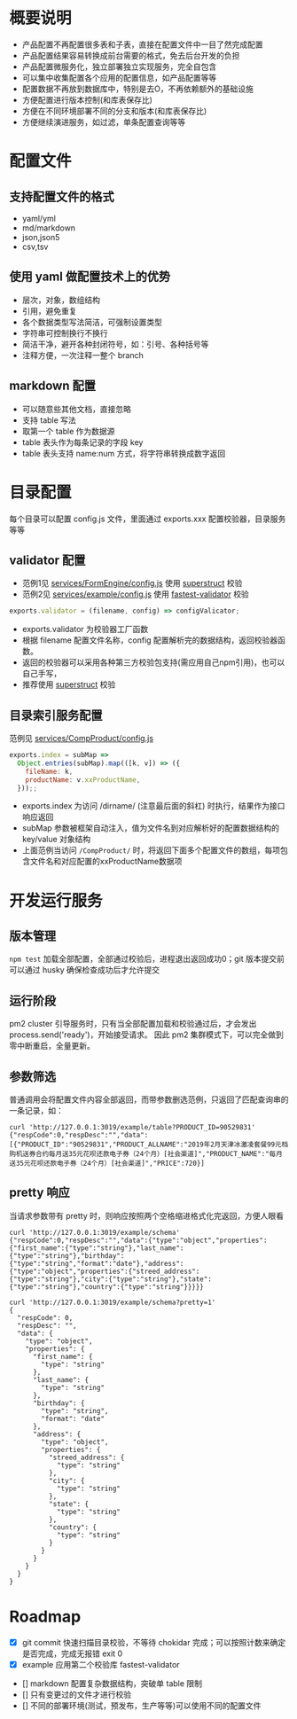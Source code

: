 概要说明
=========

* 产品配置不再配置很多表和子表，直接在配置文件中一目了然完成配置
* 产品配置结果容易转换成前台需要的格式，免去后台开发的负担
* 产品配置微服务化，独立部署独立实现服务，完全自包含
* 可以集中收集配置各个应用的配置信息，如产品配置等等
* 配置数据不再放到数据库中，特别是去O，不再依赖额外的基础设施
* 方便配置进行版本控制(和库表保存比)
* 方便在不同环境部署不同的分支和版本(和库表保存比)
* 方便继续演进服务，如过滤，单条配置查询等等


配置文件
=======

支持配置文件的格式
----------------
* yaml/yml
* md/markdown
* json,json5
* csv,tsv

使用 yaml 做配置技术上的优势
---------------------------
* 层次，对象，数组结构
* 引用，避免重复
* 各个数据类型写法简洁，可强制设置类型
* 字符串可控制换行不换行
* 简洁干净，避开各种封闭符号，如：引号、各种括号等
* 注释方便，一次注释一整个 branch

markdown 配置
--------------
* 可以随意些其他文档，直接忽略
* 支持 table 写法
* 取第一个 table 作为数据源
* table 表头作为每条记录的字段 key
* table 表头支持 name:num 方式，将字符串转换成数字返回

目录配置
=========

每个目录可以配置 config.js 文件，里面通过 exports.xxx 配置校验器，目录服务等等

validator 配置
---------------

- 范例1见 [services/FormEngine/config.js](./services/FormEngine/config.js) 使用 [superstruct][] 校验
- 范例2见 [services/example/config.js](./services/example/config.js) 使用 [fastest-validator][] 校验

```javascript
exports.validator = (filename, config) => configValicator;
```

- exports.validator 为校验器工厂函数
- 根据 filename 配置文件名称，config 配置解析完的数据结构，返回校验器函数。
- 返回的校验器可以采用各种第三方校验包支持(需应用自己npm引用)，也可以自己手写，
- 推荐使用 [superstruct](https://github.com/ianstormtaylor/superstruct#readme) 校验

目录索引服务配置
---------------

范例见 [services/CompProduct/config.js](./services/CompProduct/config.js)

```javascript
exports.index = subMap =>
  Object.entries(subMap).map(([k, v]) => ({
    fileName: k,
    productName: v.xxProductName,
  }));;
```

- exports.index 为访问 /dirname/ (注意最后面的斜杠) 时执行，结果作为接口响应返回
- subMap 参数被框架自动注入，值为文件名到对应解析好的配置数据结构的 key/value 对象结构
- 上面范例当访问 `/CompProduct/` 时，将返回下面多个配置文件的数组，每项包含文件名和对应配置的xxProductName数据项

开发运行服务
==========

## 版本管理

`npm test` 加载全部配置，全部通过校验后，进程退出返回成功0；git 版本提交前可以通过 husky 确保检查成功后才允许提交

## 运行阶段

pm2 cluster 引导服务时，只有当全部配置加载和校验通过后，才会发出 process.send('ready')，开始接受请求。
因此 pm2 集群模式下，可以完全做到零中断重启，全量更新。

## 参数筛选

普通调用会将配置文件内容全部返回，而带参数删选范例，只返回了匹配查询串的一条记录，如：
```
curl 'http://127.0.0.1:3019/example/table?PRODUCT_ID=90529831'
{"respCode":0,"respDesc":"","data":[{"PRODUCT_ID":"90529831","PRODUCT_ALLNAME":"2019年2月天津冰激凌套餐99元档购机送券合约每月送35元花呗还款电子券（24个月）[社会渠道]","PRODUCT_NAME":"每月送35元花呗还款电子券（24个月）[社会渠道]","PRICE":720}]
```

## pretty 响应

当请求参数带有 pretty 时，则响应按照两个空格缩进格式化完返回，方便人眼看
```
curl 'http://127.0.0.1:3019/example/schema'         
{"respCode":0,"respDesc":"","data":{"type":"object","properties":{"first_name":{"type":"string"},"last_name":{"type":"string"},"birthday":{"type":"string","format":"date"},"address":{"type":"object","properties":{"streed_address":{"type":"string"},"city":{"type":"string"},"state":{"type":"string"},"country":{"type":"string"}}}}}

curl 'http://127.0.0.1:3019/example/schema?pretty=1'
{
  "respCode": 0,
  "respDesc": "",
  "data": {
    "type": "object",
    "properties": {
      "first_name": {
        "type": "string"
      },
      "last_name": {
        "type": "string"
      },
      "birthday": {
        "type": "string",
        "format": "date"
      },
      "address": {
        "type": "object",
        "properties": {
          "streed_address": {
            "type": "string"
          },
          "city": {
            "type": "string"
          },
          "state": {
            "type": "string"
          },
          "country": {
            "type": "string"
          }
        }
      }
    }
  }
}
```

Roadmap
========
- [x] git commit 快速扫描目录校验，不等待 chokidar 完成；可以按照计数来确定是否完成，完成无报错 exit 0
- [x] example 应用第二个校验库 fastest-validator
- [] markdown 配置复杂数据结构，突破单 table 限制
- [] 只有变更过的文件才进行校验
- [] 不同的部署环境(测试，预发布，生产等等)可以使用不同的配置文件


[superstruct]: https://github.com/ianstormtaylor/superstruct#readme
[fastest-validator]: https://github.com/icebob/fastest-validator
